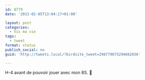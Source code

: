 ```yaml
---
id: 8779
date: '2013-02-05T13:04:17+01:00'

layout: post
categories:
  - Vis ma vie
tags:
  - tweet
format: status
publish_social: no
guid: 'http://tweets.local/?birdsite_tweet=298779075294662656'

---
```


H-4 avant de pouvoir jouer avec mon 8S. 🙂